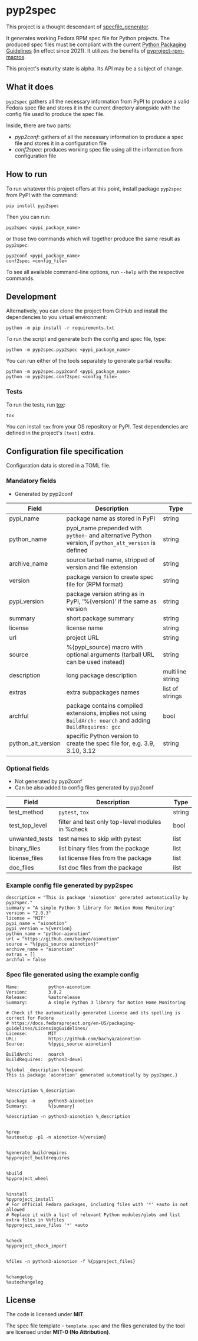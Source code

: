 # pyp2spec

This project is a thought descendant of [specfile_generator](https://github.com/frenzymadness/specfile_generator).

It generates working Fedora RPM spec file for Python projects.
The produced spec files must be compliant with the current [Python Packaging Guidelines](https://docs.fedoraproject.org/en-US/packaging-guidelines/Python/) (in effect since 2021).
It utilizes the benefits of [pyproject-rpm-macros](https://src.fedoraproject.org/rpms/pyproject-rpm-macros).

This project's maturity state is alpha.
Its API may be a subject of change.

## What it does

`pyp2spec` gathers all the necessary information from PyPI to produce a valid
Fedora spec file and stores it in the current directory alongside with
the config file used to produce the spec file.

Inside, there are two parts:
- *pyp2conf*: gathers of all the necessary information to produce a spec file and stores it in a configuration file
- *conf2spec*: produces working spec file using all the information from configuration file

## How to run

To run whatever this project offers at this point,
install package `pyp2spec` from PyPI with the command:
```
pip install pyp2spec
```
Then you can run:
```
pyp2spec <pypi_package_name>
```
or those two commands which will together produce the same result as `pyp2spec`:
```
pyp2conf <pypi_package_name>
conf2spec <config_file>
```

To see all available command-line options, run `--help` with the respective commands.

## Development

Alternatively, you can clone the project from GitHub and install
the dependencies to you virtual environment:
```
python -m pip install -r requirements.txt
```

To run the script and generate both the config and spec file, type:
```
python -m pyp2spec.pyp2spec <pypi_package_name>
```

You can run either of the tools separately to generate partial results:
```
python -m pyp2spec.pyp2conf <pypi_package_name>
python -m pyp2spec.conf2spec <config_file>
```

### Tests

To run the tests, run [tox](https://tox.wiki/en/stable/index.html):

```
tox
```

You can install `tox` from your OS repository or PyPI.
Test dependencies are defined in the project's `[test]` extra.


## Configuration file specification

Configuration data is stored in a TOML file.

### Mandatory fields

- Generated by pyp2conf

| Field  | Description | Type |
| -------- | -------- | -------- |
| pypi_name | package name as stored in PyPI  | string   |
| python_name | pypi_name prepended with `python-` and alternative Python version, if `python_alt_version` is defined| string |
| archive_name | source tarball name, stripped of version and file extension  | string |
| version | package version to create spec file for (RPM format) | string |
| pypi_version | package version string as in PyPI, '%{version}' if the same as version | string
| summary | short package summary | string |
| license | license name | string |
| url | project URL | string |
| source | %{pypi_source} macro with optional arguments (tarball URL can be used instead) | string |
| description | long package description | multiline string |
| extras | extra subpackages names | list of strings |
| archful | package contains compiled extensions, implies not using `BuildArch: noarch` and adding `BuildRequires: gcc` | bool |
| python_alt_version | specific Python version to create the spec file for, e.g. 3.9, 3.10, 3.12 | string |


### Optional fields

- Not generated by pyp2conf
- Can be also added to config files generated by pyp2conf


| Field | Description | Type |
| -------- | -------- | -------- |
| test_method     | `pytest`, `tox`     | string     |
| test_top_level     | filter and test only top-level modules in %check   | bool     |
| unwanted_tests     | test names to skip with pytest     | list     |
| binary_files     | list binary files from the package     | list     |
| license_files     | list license files from the package     | list     |
| doc_files     | list doc files from the package     | list |


### Example config file generated by pyp2spec

```
description = "This is package 'aionotion' generated automatically by pyp2spec."
summary = "A simple Python 3 library for Notion Home Monitoring"
version = "2.0.3"
license = "MIT"
pypi_name = "aionotion"
pypi_version = %{version}
python_name = "python-aionotion"
url = "https://github.com/bachya/aionotion"
source = "%{pypi_source aionotion}"
archive_name = "aionotion"
extras = []
archful = false
```

### Spec file generated using the example config

```
Name:           python-aionotion
Version:        3.0.2
Release:        %autorelease
Summary:        A simple Python 3 library for Notion Home Monitoring

# Check if the automatically generated License and its spelling is correct for Fedora
# https://docs.fedoraproject.org/en-US/packaging-guidelines/LicensingGuidelines/
License:        MIT
URL:            https://github.com/bachya/aionotion
Source:         %{pypi_source aionotion}

BuildArch:      noarch
BuildRequires:  python3-devel

%global _description %{expand:
This is package 'aionotion' generated automatically by pyp2spec.}


%description %_description

%package -n     python3-aionotion
Summary:        %{summary}

%description -n python3-aionotion %_description


%prep
%autosetup -p1 -n aionotion-%{version}


%generate_buildrequires
%pyproject_buildrequires


%build
%pyproject_wheel


%install
%pyproject_install
# For official Fedora packages, including files with '*' +auto is not allowed
# Replace it with a list of relevant Python modules/globs and list extra files in %%files
%pyproject_save_files '*' +auto


%check
%pyproject_check_import


%files -n python3-aionotion -f %{pyproject_files}


%changelog
%autochangelog
```


## License

The code is licensed under **MIT**.

The spec file template - `template.spec` and the files generated by the tool are licensed under **MIT-0 (No Attribution)**.
